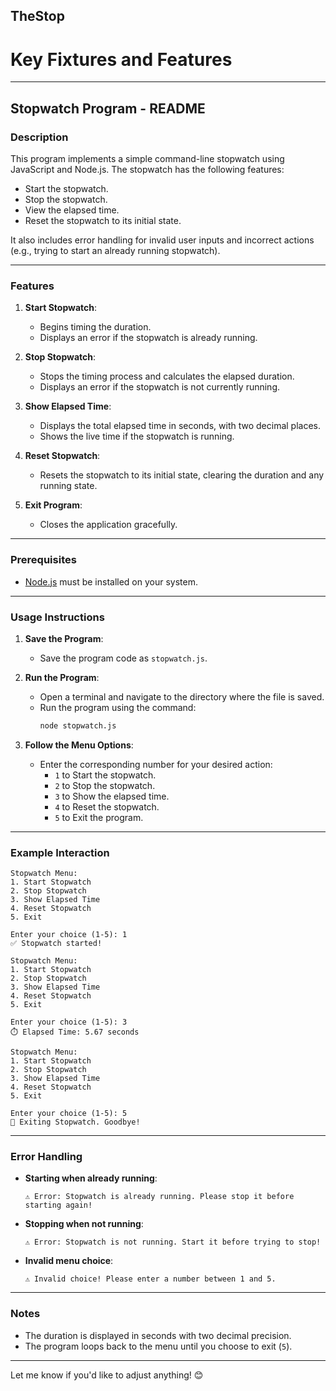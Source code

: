 ## TheStop



# Key Fixtures and Features 
---

## Stopwatch Program - README

### Description

This program implements a simple command-line stopwatch using JavaScript and Node.js. The stopwatch has the following features:
- Start the stopwatch.
- Stop the stopwatch.
- View the elapsed time.
- Reset the stopwatch to its initial state.

It also includes error handling for invalid user inputs and incorrect actions (e.g., trying to start an already running stopwatch).

---

### Features

1. **Start Stopwatch**:
   - Begins timing the duration.
   - Displays an error if the stopwatch is already running.

2. **Stop Stopwatch**:
   - Stops the timing process and calculates the elapsed duration.
   - Displays an error if the stopwatch is not currently running.

3. **Show Elapsed Time**:
   - Displays the total elapsed time in seconds, with two decimal places.
   - Shows the live time if the stopwatch is running.

4. **Reset Stopwatch**:
   - Resets the stopwatch to its initial state, clearing the duration and any running state.

5. **Exit Program**:
   - Closes the application gracefully.

---

### Prerequisites

- [Node.js](https://nodejs.org/) must be installed on your system.

---

### Usage Instructions

1. **Save the Program**:
   - Save the program code as `stopwatch.js`.

2. **Run the Program**:
   - Open a terminal and navigate to the directory where the file is saved.
   - Run the program using the command:
     ```bash
     node stopwatch.js
     ```

3. **Follow the Menu Options**:
   - Enter the corresponding number for your desired action:
     - `1` to Start the stopwatch.
     - `2` to Stop the stopwatch.
     - `3` to Show the elapsed time.
     - `4` to Reset the stopwatch.
     - `5` to Exit the program.

---

### Example Interaction

```plaintext
Stopwatch Menu:
1. Start Stopwatch
2. Stop Stopwatch
3. Show Elapsed Time
4. Reset Stopwatch
5. Exit

Enter your choice (1-5): 1
✅ Stopwatch started!

Stopwatch Menu:
1. Start Stopwatch
2. Stop Stopwatch
3. Show Elapsed Time
4. Reset Stopwatch
5. Exit

Enter your choice (1-5): 3
⏱️ Elapsed Time: 5.67 seconds

Stopwatch Menu:
1. Start Stopwatch
2. Stop Stopwatch
3. Show Elapsed Time
4. Reset Stopwatch
5. Exit

Enter your choice (1-5): 5
👋 Exiting Stopwatch. Goodbye!
```

---

### Error Handling

- **Starting when already running**:
  ```
  ⚠️ Error: Stopwatch is already running. Please stop it before starting again!
  ```

- **Stopping when not running**:
  ```
  ⚠️ Error: Stopwatch is not running. Start it before trying to stop!
  ```

- **Invalid menu choice**:
  ```
  ⚠️ Invalid choice! Please enter a number between 1 and 5.
  ```

---

### Notes

- The duration is displayed in seconds with two decimal precision.
- The program loops back to the menu until you choose to exit (`5`).

---

Let me know if you'd like to adjust anything! 😊






